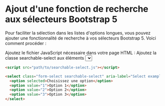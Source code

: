 # Ajout d'une fonction de recherche aux sélecteurs Bootstrap 5

Pour faciliter la sélection dans les listes d'options longues, vous pouvez ajouter une fonctionnalité de recherche à vos sélecteurs Bootstrap 5. Voici comment procéder :



Ajoutez le fichier JavaScript nécessaire dans votre page HTML :
Ajoutez la classe searchable-select aux éléments <select> que vous souhaitez rendre recherchables :

```html
<script src="path/to/searchable-select.js"></script>

<select class="form-select searchable-select" aria-label="Select example">
  <option selected>Choisissez une option</option>
  <option value="1">Option 1</option>
  <option value="2">Option 2</option>
  <option value="3">Option 3</option>
</select>

```



